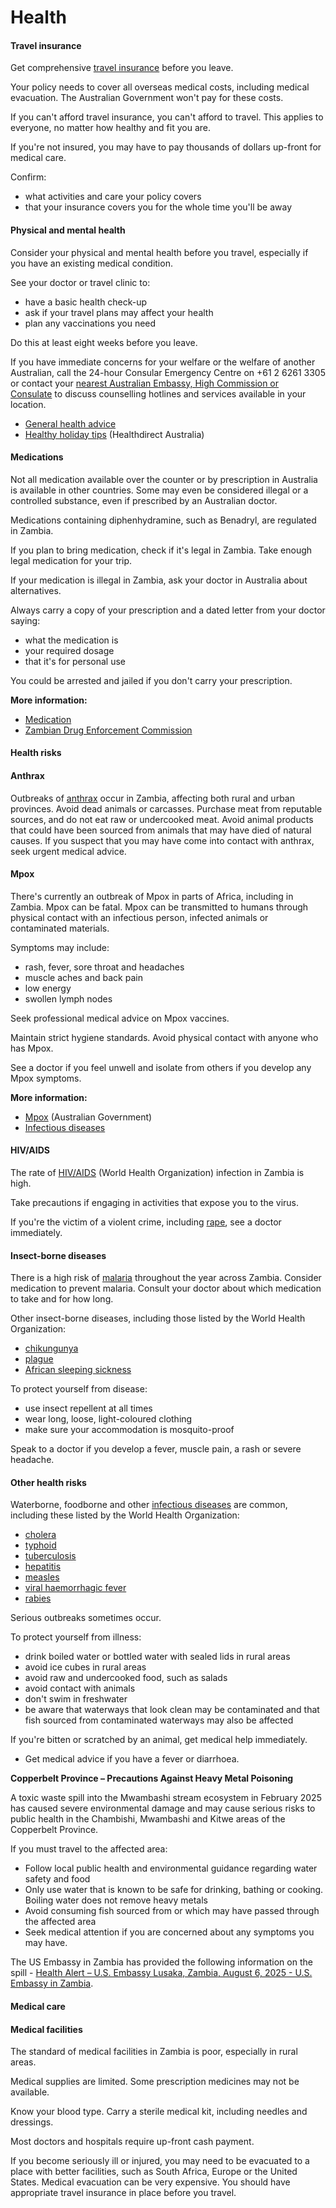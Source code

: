 # Health

#### Travel insurance

Get comprehensive [travel insurance](https://www.smartraveller.gov.au/node/149) before you leave.

Your policy needs to cover all overseas medical costs, including medical evacuation. The Australian Government won't pay for these costs.

If you can't afford travel insurance, you can't afford to travel. This applies to everyone, no matter how healthy and fit you are.

If you're not insured, you may have to pay thousands of dollars up-front for medical care.

Confirm:

* what activities and care your policy covers
* that your insurance covers you for the whole time you'll be away

#### Physical and mental health

Consider your physical and mental health before you travel, especially if you have an existing medical condition.

See your doctor or travel clinic to:

* have a basic health check-up
* ask if your travel plans may affect your health
* plan any vaccinations you need

Do this at least eight weeks before you leave.

If you have immediate concerns for your welfare or the welfare of another Australian, call the 24-hour Consular Emergency Centre on +61 2 6261 3305 or contact your [nearest Australian Embassy, High Commission or Consulate](https://www.dfat.gov.au/about-us/our-locations/missions/our-embassies-and-consulates-overseas) to discuss counselling hotlines and services available in your location.

* [General health advice](https://www.smartraveller.gov.au/before-you-go/health)
* [Healthy holiday tips](https://www.healthdirect.gov.au/healthy-holiday-tips-infographic) (Healthdirect Australia)

#### Medications

Not all medication available over the counter or by prescription in Australia is available in other countries. Some may even be considered illegal or a controlled substance, even if prescribed by an Australian doctor.

Medications containing diphenhydramine, such as Benadryl, are regulated in Zambia.

If you plan to bring medication, check if it's legal in Zambia. Take enough legal medication for your trip.

If your medication is illegal in Zambia, ask your doctor in Australia about alternatives.

Always carry a copy of your prescription and a dated letter from your doctor saying:

* what the medication is
* your required dosage
* that it's for personal use

You could be arrested and jailed if you don't carry your prescription.

**More information:**

* [Medication](https://www.smartraveller.gov.au/before-you-go/health/medications)
* [Zambian Drug Enforcement Commission](http://www.deczambia.gov.zm/)

#### Health risks

#### Anthrax

Outbreaks of [anthrax](https://www.health.gov.au/diseases/anthrax) occur in Zambia, affecting both rural and urban provinces. Avoid dead animals or carcasses. Purchase meat from reputable sources, and do not eat raw or undercooked meat. Avoid animal products that could have been sourced from animals that may have died of natural causes. If you suspect that you may have come into contact with anthrax, seek urgent medical advice.

#### Mpox

There's currently an outbreak of Mpox in parts of Africa, including in Zambia. Mpox can be fatal. Mpox can be transmitted to humans through physical contact with an infectious person, infected animals or contaminated materials.

Symptoms may include:

* rash, fever, sore throat and headaches
* muscle aches and back pain
* low energy
* swollen lymph nodes

Seek professional medical advice on Mpox vaccines.

Maintain strict hygiene standards. Avoid physical contact with anyone who has Mpox.

See a doctor if you feel unwell and isolate from others if you develop any Mpox symptoms.

**More information:**

* [Mpox](https://www.cdc.gov.au/topics/mpox-monkeypox) (Australian Government)
* [Infectious diseases](https://www.smartraveller.gov.au/before-you-go/health/diseases)

#### HIV/AIDS

The rate of [HIV/AIDS](https://www.who.int/news-room/fact-sheets/detail/hiv-aids) (World Health Organization) infection in Zambia is high.

Take precautions if engaging in activities that expose you to the virus.

If you're the victim of a violent crime, including [rape](https://www.smartraveller.gov.au/before-you-go/safety/sexual-assault), see a doctor immediately.

#### Insect-borne diseases

There is a high risk of [malaria](https://www.who.int/news-room/fact-sheets/detail/malaria) throughout the year across Zambia. Consider medication to prevent malaria. Consult your doctor about which medication to take and for how long.

Other insect-borne diseases, including those listed by the World Health Organization:

* [chikungunya](https://www.who.int/news-room/fact-sheets/detail/chikungunya)
* [plague](https://www.who.int/news-room/fact-sheets/detail/plague)
* [African sleeping sickness](https://www.who.int/news-room/fact-sheets/detail/trypanosomiasis-human-african-(sleeping-sickness))

To protect yourself from disease:

* use insect repellent at all times
* wear long, loose, light-coloured clothing
* make sure your accommodation is mosquito-proof

Speak to a doctor if you develop a fever, muscle pain, a rash or severe headache.

#### Other health risks

Waterborne, foodborne and other [infectious diseases](https://www.smartraveller.gov.au/before-you-go/health/diseases) are common, including these listed by the World Health Organization:

* [cholera](https://www.who.int/news-room/fact-sheets/detail/cholera)
* [typhoid](https://www.who.int/immunization/diseases/typhoid/en/)
* [tuberculosis](https://www.who.int/news-room/fact-sheets/detail/tuberculosis)
* [hepatitis](https://www.who.int/hepatitis/en/)
* [measles](https://www.who.int/immunization/diseases/measles/en/)
* [viral haemorrhagic fever](https://www.betterhealth.vic.gov.au/health/conditionsandtreatments/viral-haemorrhagic-fever)
* [rabies](https://www.who.int/news-room/fact-sheets/detail/rabies)

Serious outbreaks sometimes occur.

To protect yourself from illness:

* drink boiled water or bottled water with sealed lids in rural areas
* avoid ice cubes in rural areas
* avoid raw and undercooked food, such as salads
* avoid contact with animals
* don't swim in freshwater
* be aware that waterways that look clean may be contaminated and that fish sourced from contaminated waterways may also be affected

If you're bitten or scratched by an animal, get medical help immediately.

* Get medical advice if you have a fever or diarrhoea.

**Copperbelt Province – Precautions Against Heavy Metal Poisoning**

A toxic waste spill into the Mwambashi stream ecosystem in February 2025 has caused severe environmental damage and may cause serious risks to public health in the Chambishi, Mwambashi and Kitwe areas of the Copperbelt Province.

If you must travel to the affected area:

* Follow local public health and environmental guidance regarding water safety and food
* Only use water that is known to be safe for drinking, bathing or cooking. Boiling water does not remove heavy metals
* Avoid consuming fish sourced from or which may have passed through the affected area
* Seek medical attention if you are concerned about any symptoms you may have.

The US Embassy in Zambia has provided the following information on the spill - [Health Alert – U.S. Embassy Lusaka, Zambia, August 6, 2025 - U.S. Embassy in Zambia](https://zm.usembassy.gov/health-alert-u-s-embassy-lusaka-zambia/).

#### Medical care

#### Medical facilities

The standard of medical facilities in Zambia is poor, especially in rural areas.

Medical supplies are limited. Some prescription medicines may not be available.

Know your blood type. Carry a sterile medical kit, including needles and dressings.

Most doctors and hospitals require up-front cash payment.

If you become seriously ill or injured, you may need to be evacuated to a place with better facilities, such as South Africa, Europe or the United States. Medical evacuation can be very expensive. You should have appropriate travel insurance in place before you travel.
